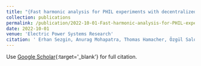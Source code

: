 ```yaml
---
title: "{Fast harmonic analysis for PHIL experiments with decentralized real-time controllers}"
collection: publications
permalink: /publication/2022-10-01-Fast-harmonic-analysis-for-PHIL-experiments-with-decentralized-real-time-controllers
date: 2022-10-01
venue: 'Electric Power Systems Research'
citation: ' Erhan Sezgin, Anurag Mohapatra, Thomas Hamacher, Özgül Salor, Vedran Perić &quot;{Fast harmonic analysis for PHIL experiments with decentralized real-time controllers}&quot;. *Electric Power Systems Research*, 2022.'
---
```


Use [Google Scholar](https://scholar.google.com/scholar?q=Fast+harmonic+analysis+for+PHIL+experiments+with+decentralized+real+time+controllers){:target='_blank'} for full citation.
